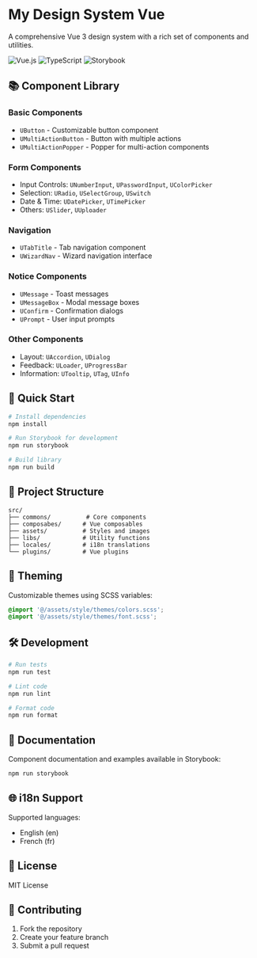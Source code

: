 # My Design System Vue

A comprehensive Vue 3 design system with a rich set of components and utilities.

![Vue.js](https://img.shields.io/badge/Vue.js-3.x-brightgreen)
![TypeScript](https://img.shields.io/badge/TypeScript-4.x-blue)
![Storybook](https://img.shields.io/badge/Storybook-7.x-ff69b4)

## 📚 Component Library

### Basic Components

- `UButton` - Customizable button component
- `UMultiActionButton` - Button with multiple actions
- `UMultiActionPopper` - Popper for multi-action components

### Form Components

- Input Controls: `UNumberInput`, `UPasswordInput`, `UColorPicker`
- Selection: `URadio`, `USelectGroup`, `USwitch`
- Date & Time: `UDatePicker`, `UTimePicker`
- Others: `USlider`, `UUploader`

### Navigation

- `UTabTitle` - Tab navigation component
- `UWizardNav` - Wizard navigation interface

### Notice Components

- `UMessage` - Toast messages
- `UMessageBox` - Modal message boxes
- `UConfirm` - Confirmation dialogs
- `UPrompt` - User input prompts

### Other Components

- Layout: `UAccordion`, `UDialog`
- Feedback: `ULoader`, `UProgressBar`
- Information: `UTooltip`, `UTag`, `UInfo`

## 🚀 Quick Start

```bash
# Install dependencies
npm install

# Run Storybook for development
npm run storybook

# Build library
npm run build
```

## 📁 Project Structure

```
src/
├── commons/          # Core components
├── composabes/      # Vue composables
├── assets/          # Styles and images
├── libs/            # Utility functions
├── locales/         # i18n translations
└── plugins/         # Vue plugins
```

## 🎨 Theming

Customizable themes using SCSS variables:

```scss
@import '@/assets/style/themes/colors.scss';
@import '@/assets/style/themes/font.scss';
```

## 🛠️ Development

```bash
# Run tests
npm run test

# Lint code
npm run lint

# Format code
npm run format
```

## 📖 Documentation

Component documentation and examples available in Storybook:

```bash
npm run storybook
```

## 🌐 i18n Support

Supported languages:

- English (en)
- French (fr)

## 📄 License

MIT License

## 🤝 Contributing

1. Fork the repository
2. Create your feature branch
3. Submit a pull request
